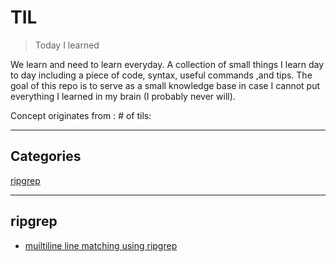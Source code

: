 # TIL

> Today I learned

We learn and need to learn everyday. A collection of small things I learn day to day including a piece of code, syntax, useful commands ,and tips. The goal of this repo is to serve as a small knowledge base in case I cannot put everything I learned in my brain (I probably never will). 

Concept originates from :
\# of tils: 

---

## Categories

[ripgrep](#ripgrep)


---

## ripgrep

- [muiltiline line matching using ripgrep](ripgrep/muiltiline_line_matching_using_ripgrep.md)
